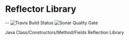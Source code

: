 # Reflector Library
--
![Travis Build Status](https://travis-ci.org/aloys/reflector.svg?branch=master) ![Sonar Quality Gate](https://sonarcloud.io/api/project_badges/measure?project=io.domino.lab%3Adomino-reflector&metric=alert_status)

Java Class/Constructors/Method/Fields Reflection Library